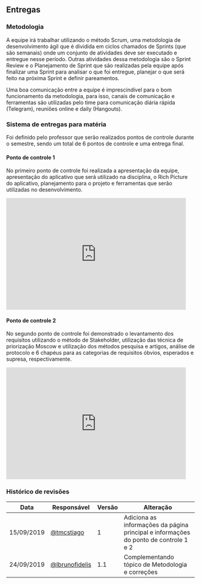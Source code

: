 ## Entregas

### Metodologia

A equipe irá trabalhar utilizando o método Scrum, uma metodologia de desenvolvimento ágil que é dividida em ciclos chamados de Sprints (que são semanais) onde um conjunto de atividades deve ser executado e entregue nesse período. Outras atividades dessa metodologia são o Sprint Review e o Planejamento de Sprint que são realizadas pela equipe após finalizar uma Sprint para analisar o que foi entregue, planejar o que será feito na próxima Sprint e definir pareamentos.

Uma boa comunicação entre a equipe é imprescindível para o bom funcionamento da metodologia, para isso, canais de comunicação e ferramentas são utilizadas pelo time para comunicação diária rápida (Telegram), reuniões online e daily (Hangouts).

### Sistema de entregas para matéria

Foi definido pelo professor que serão realizados pontos de controle durante o semestre, sendo um total de 6 pontos de controle e uma entrega final.

#### Ponto de controle 1

No primeiro ponto de controle foi realizada a apresentação da equipe, apresentação do aplicativo que será utilizado na disciplina, o Rich Picture do aplicativo, planejamento para o projeto e ferramentas que serão utilizadas no desenvolvimento.

<iframe src="https://docs.google.com/presentation/d/e/2PACX-1vTFC9vkOpIHs73zq9uNDENP_QKbfqNZ44WpFl7aWzHH0nJN9A5rJTmlj-VBQWR_-cphIHJKBIrqrhIz/embed?start=false&loop=false&delayms=3000" frameborder="0" width="480" height="299" allowfullscreen="true" mozallowfullscreen="true" webkitallowfullscreen="true"></iframe>

#### Ponto de controle 2

No segundo ponto de controle foi demonstrado o levantamento dos requisitos utilizando o método de Stakeholder, utilização das técnica de priorização Moscow e utilização dos métodos pesquisa e artigos, análise de protocolo e 6 chapéus para as categorias de requisitos óbvios, esperados e supresa, respectivamente.

<iframe src="https://docs.google.com/presentation/d/e/2PACX-1vRnYxln9Jy--Ja1FC_Hub59kENN1RrNOsPxv73yXjtw5VPpEgrivUKT4bJUQRaclAnkvzCBzuOyJTmx/embed?start=false&loop=false&delayms=1000" frameborder="0" width="480" height="299" allowfullscreen="true" mozallowfullscreen="true" webkitallowfullscreen="true"></iframe>

### Histórico de revisões

Data | Responsável | Versão | Alteração 
---- | ----------- | ------ | ---------
15/09/2019 | [@tmcstiago](https://github.com/tmcstiago) | 1 | Adiciona as informações da página principal e informações do ponto de controle 1 e 2
24/09/2019 | [@lbrunofidelis](https://github.com/lbrunofidelis) | 1.1 | Complementando tópico de Metodologia e correções